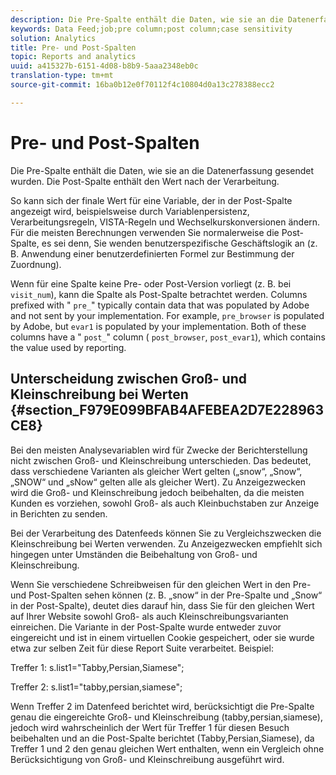 ```yaml
---
description: Die Pre-Spalte enthält die Daten, wie sie an die Datenerfassung gesendet wurden. Die Post-Spalte enthält den Wert nach der Verarbeitung.
keywords: Data Feed;job;pre column;post column;case sensitivity
solution: Analytics
title: Pre- und Post-Spalten
topic: Reports and analytics
uuid: a415327b-6151-4d08-b8b9-5aaa2348eb0c
translation-type: tm+mt
source-git-commit: 16ba0b12e0f70112f4c10804d0a13c278388ecc2

---
```



# Pre- und Post-Spalten

Die Pre-Spalte enthält die Daten, wie sie an die Datenerfassung gesendet wurden. Die Post-Spalte enthält den Wert nach der Verarbeitung.

So kann sich der finale Wert für eine Variable, der in der Post-Spalte angezeigt wird, beispielsweise durch Variablenpersistenz, Verarbeitungsregeln, VISTA-Regeln und Wechselkurskonversionen ändern. Für die meisten Berechnungen verwenden Sie normalerweise die Post-Spalte, es sei denn, Sie wenden benutzerspezifische Geschäftslogik an (z. B. Anwendung einer benutzerdefinierten Formel zur Bestimmung der Zuordnung).

Wenn für eine Spalte keine Pre- oder Post-Version vorliegt (z. B. bei `visit_num`), kann die Spalte als Post-Spalte betrachtet werden. Columns prefixed with " `pre_`" typically contain data that was populated by Adobe and not sent by your implementation. For example, `pre_browser` is populated by Adobe, but `evar1` is populated by your implementation. Both of these columns have a " `post_`" column ( `post_browser`, `post_evar1`), which contains the value used by reporting.

## Unterscheidung zwischen Groß- und Kleinschreibung bei Werten {#section_F979E099BFAB4AFEBEA2D7E228963CE8}

Bei den meisten Analysevariablen wird für Zwecke der Berichterstellung nicht zwischen Groß- und Kleinschreibung unterschieden. Das bedeutet, dass verschiedene Varianten als gleicher Wert gelten („snow“, „Snow“, „SNOW“ und „sNow“ gelten alle als gleicher Wert). Zu Anzeigezwecken wird die Groß- und Kleinschreibung jedoch beibehalten, da die meisten Kunden es vorziehen, sowohl Groß- als auch Kleinbuchstaben zur Anzeige in Berichten zu senden.

Bei der Verarbeitung des Datenfeeds können Sie zu Vergleichszwecken die Kleinschreibung bei Werten verwenden. Zu Anzeigezwecken empfiehlt sich hingegen unter Umständen die Beibehaltung von Groß- und Kleinschreibung.

Wenn Sie verschiedene Schreibweisen für den gleichen Wert in den Pre- und Post-Spalten sehen können (z. B. „snow“ in der Pre-Spalte und „Snow“ in der Post-Spalte), deutet dies darauf hin, dass Sie für den gleichen Wert auf Ihrer Website sowohl Groß- als auch Kleinschreibungsvarianten einreichen. Die Variante in der Post-Spalte wurde entweder zuvor eingereicht und ist in einem virtuellen Cookie gespeichert, oder sie wurde etwa zur selben Zeit für diese Report Suite verarbeitet. Beispiel:

Treffer 1: s.list1="Tabby,Persian,Siamese";

Treffer 2: s.list1="tabby,persian,siamese";

Wenn Treffer 2 im Datenfeed berichtet wird, berücksichtigt die Pre-Spalte genau die eingereichte Groß- und Kleinschreibung (tabby,persian,siamese), jedoch wird wahrscheinlich der Wert für Treffer 1 für diesen Besuch beibehalten und an die Post-Spalte berichtet (Tabby,Persian,Siamese), da Treffer 1 und 2 den genau gleichen Wert enthalten, wenn ein Vergleich ohne Berücksichtigung von Groß- und Kleinschreibung ausgeführt wird.
